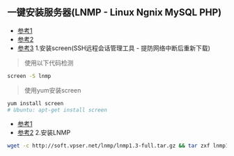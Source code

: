 ## 一键安装服务器(LNMP - Linux Ngnix MySQL PHP)

* [参考1](https://lnmp.org/install.html)
* [参考2](https://www.vpser.net/manage/run-screen-lnmp.html)
* [参考3](https://www.vpser.net/manage/screen.html)
1.安装screen(SSH远程会话管理工具 - 提防网络中断后重新下载)
> 使用以下代码检测
```bash
screen -S lnmp
```
> 使用yum安装screen
```bash
yum install screen
# Ubuntu: apt-get install screen
```

* [参考1](https://lnmp.org/download.html)
* [参考2](https://lnmp.org/faq/lnmp-download-source.html)
2.安装LNMP
```bash
wget -c http://soft.vpser.net/lnmp/lnmp1.3-full.tar.gz && tar zxf lnmp1.3-full.tar.gz && cd lnmp1.3-full && ./install.sh lnmp
```


